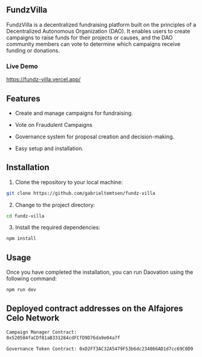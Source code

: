 ## FundzVilla

FundzVilla is a decentralized fundraising platform built on the principles of a Decentralized Autonomous Organization (DAO). It enables users to create campaigns to raise funds for their projects or causes, and the DAO community members can vote to determine which campaigns receive funding or donations.    

### Live Demo
https://fundz-villa.vercel.app/

## Features
* Create and manage campaigns for fundraising.
* Vote on Fraudulent Campaigns
* Governance system for proposal creation and decision-making.

* Easy setup and installation.

## Installation
1. Clone the repository to your local machine: 
```bash
git clone https://github.com/gabrieltemtsen/fundz-villa

```
2. Change to the project directory: 
```bash
cd fundz-villa
```
3. Install the required dependencies: 
```bash
npm install
```
## Usage
Once you have completed the installation, you can run Daovation using the following 
command: 
```bash
npm run dev
```
## Deployed contract addresses on the Alfajores Celo Network

```bash
Campaign Manager Contract: 
0x520504faCDf81aB331284cdFCfD9D76da9e04a7f

Governance Token Contract: 0xD2Ff3AC32A5479F53b6dc234866AD1d7cc69C0D9
```